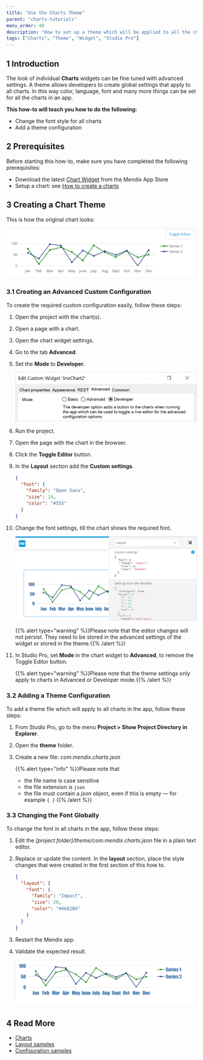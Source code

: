 ```yaml
---
title: "Use the Charts Theme"
parent: "charts-tutorials"
menu_order: 40
description: "How to set up a theme which will be applied to all the charts created with charts widgets in an app"
tags: ["Charts", "Theme", "Widget", "Studio Pro"]
---
```


## 1 Introduction

The look of individual **Charts** widgets can be fine tuned with advanced settings. A theme allows developers to create global settings that apply to all charts. In this way color, language, font and many more things can be set for all the charts in an app.

**This how-to will teach you how to do the following:**

* Change the font style for all charts
* Add a theme configuration

## 2 Prerequisites

Before starting this how-to, make sure you have completed the following prerequisites:

* Download the latest [Chart Widget](/appstore/widgets/charts) from the Mendix App Store
* Setup a chart: see [How to create a charts](charts-basic-create)

## 3 Creating a Chart Theme

This is how the original chart looks:

![chart](attachments/charts/charts-toggle-editor.png)

### 3.1 Creating an Advanced Custom Configuration

To create the required custom configuration easily, follow these steps:

1. Open the project with the chart(s).

1. Open a page with a chart.

1. Open the chart widget settings.

1. Go to the tab **Advanced**.

1. Set the **Mode** to **Developer**.

    ![chart widget properties](attachments/charts/charts-widget-properties-advanced.png)

1. Run the project.

1. Open the page with the chart in the browser.

1. Click the **Toggle Editor** button.

1. In the **Layout** section add the **Custom settings**.

    ```json
    {
      "font": {
        "family": "Open Sans",
        "size": 14,
        "color": "#555"
      }
    }
    ```

1. Change the font settings, till the chart shows the required font.

    ![chart editor](attachments/charts/charts-toggle-editor-open.png)

    {{% alert type="warning" %}}Please note that the editor changes will not persist. They need to be stored in the advanced settings of the widget or stored in the theme.{{% /alert %}}

12. In Studio Pro, set **Mode** in the chart widget to **Advanced**, to remove the Toggle Editor button.

    {{% alert type="warning" %}}Please note that the theme settings only apply to charts in Advanced or Developer mode.{{% /alert %}}

### 3.2 Adding a Theme Configuration

To add a theme file which will apply to all charts in the app, follow these steps:

1. From Studio Pro, go to the menu **Project > Show Project Directory in Explorer**.

1. Open the **theme** folder.

1. Create a new file: *com.mendix.charts.json*

    {{% alert type="info" %}}Please note that<br/>
    * the file name is case sensitive<br/>
    * the file extension is `json`<br/>
    * the file must contain a *json* object, even if this is empty — for example `{ }`
    {{% /alert %}}

### 3.3 Changing the Font Globally

To change the font in all charts in the app, follow these steps:

1. Edit the *[project folder]/theme/com.mendix.charts.json* file in a plain text editor.

1. Replace or update the content. In the **layout** section, place the style changes that were created in the first section of this how to.

    ```json
    {
      "layout": {
        "font": {
          "family": "Impact",
          "size": 20,
          "color": "#4682B4"
        }
      }
    }
    ```

1. Restart the Mendix app.

1. Validate the expected result.

    ![chart updated](attachments/charts/charts-toggle-editor-changed.png)

## 4 Read More

* [Charts](/refguide/chart-widgets)
* [Layout samples](/refguide/charts-advanced-cheat-sheet#layout-all)
* [Configuration samples](/refguide/charts-advanced-cheat-sheet#config-options)
